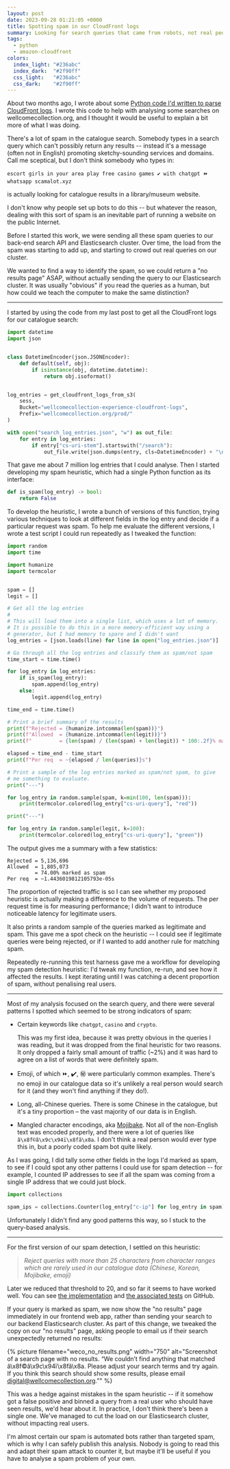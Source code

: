 ```yaml
---
layout: post
date: 2023-09-28 01:21:05 +0000
title: Spotting spam in our CloudFront logs
summary: Looking for search queries that came from robots, not real people.
tags: 
  - python
  - amazon-cloudfront
colors:
  index_light: "#236abc"
  index_dark:  "#2f90ff"
  css_light:   "#236abc"
  css_dark:    "#2f90ff"
---
```


About two months ago, I wrote about some [Python code I'd written to parse CloudFront logs][python].
I wrote this code to help with analysing some searches on wellcomecollection.org, and I thought it would be useful to explain a bit more of what I was doing.

There's a lot of spam in the catalogue search.
Somebody types in a search query which can't possibly return any results -- instead it's a message (often not in English) promoting sketchy-sounding services and domains.
Call me sceptical, but I don't think somebody who types in:

    escort girls in your area play free casino games ✔️ with chatgpt ⏩ whatsapp scamalot.xyz

is actually looking for catalogue results in a library/museum website.

I don't know why people set up bots to do this -- but whatever the reason, dealing with this sort of spam is an inevitable part of running a website on the public Internet.

Before I started this work, we were sending all these spam queries to our back-end search API and Elasticsearch cluster.
Over time, the load from the spam was starting to add up, and starting to crowd out real queries on our cluster.

We wanted to find a way to identify the spam, so we could return a "no results page" ASAP, without actually sending the query to our Elasticsearch cluster.
It was usually "obvious" if you read the queries as a human, but how could we teach the computer to make the same distinction?

[python]: /2023/cloudfront-logs/
[wp]: /2023/filtering-netlify-analytics/
[catalogue API]: https://developers.wellcomecollection.org/docs/catalogue

---

I started by using the code from my last post to get all the CloudFront logs for our catalogue search:

```python
import datetime
import json


class DatetimeEncoder(json.JSONEncoder):
    def default(self, obj):
        if isinstance(obj, datetime.datetime):
            return obj.isoformat()


log_entries = get_cloudfront_logs_from_s3(
    sess,
    Bucket="wellcomecollection-experience-cloudfront-logs",
    Prefix="wellcomecollection.org/prod/"
)

with open("search_log_entries.json", "w") as out_file:
    for entry in log_entries:
        if entry["cs-uri-stem"].startswith("/search"):
            out_file.write(json.dumps(entry, cls=DatetimeEncoder) + "\n")
```

That gave me about 7 million log entries that I could analyse.
Then I started developing my spam heuristic, which had a single Python function as its interface:

```python
def is_spam(log_entry) -> bool:
    return False
```

To develop the heuristic, I wrote a bunch of versions of this function, trying various techniques to look at different fields in the log entry and decide if a particular request was spam.
To help me evaluate the different versions, I wrote a test script I could run repeatedly as I tweaked the function:

```python
import random
import time

import humanize
import termcolor


spam = []
legit = []

# Get all the log entries
#
# This will load them into a single list, which uses a lot of memory.
# It is possible to do this in a more memory-efficient way using a
# generator, but I had memory to spare and I didn't want
log_entries = [json.loads(line) for line in open("log_entries.json")]

# Go through all the log entries and classify them as spam/not spam
time_start = time.time()

for log_entry in log_entries:
    if is_spam(log_entry):
        spam.append(log_entry)
    else:
        legit.append(log_entry)

time_end = time.time()

# Print a brief summary of the results
print(f"Rejected = {humanize.intcomma(len(spam))}")
print(f"Allowed  = {humanize.intcomma(len(legit))}")
print(f"         = {len(spam) / (len(spam) + len(legit)) * 100:.2f}% marked as spam")

elapsed = time_end - time_start
print(f"Per req  = ~{elapsed / len(queries)}s")

# Print a sample of the log entries marked as spam/not spam, to give
# me something to evaluate.
print("---")

for log_entry in random.sample(spam, k=min(100, len(spam))):
    print(termcolor.colored(log_entry["cs-uri-query"], "red"))

print("---")

for log_entry in random.sample(legit, k=100):
    print(termcolor.colored(log_entry["cs-uri-query"], "green"))
```

The output gives me a summary with a few statistics:

```
Rejected = 5,136,696
Allowed  = 1,805,073
         = 74.00% marked as spam
Per req  = ~1.4436019812105793e-05s
```

The proportion of rejected traffic is so I can see whether my proposed heuristic is actually making a difference to the volume of requests.
The per request time is for measuring performance; I didn't want to introduce noticeable latency for legitimate users.

It also prints a random sample of the queries marked as legitimate and spam.
This gave me a spot check on the heuristic -- I could see if legitimate queries were being rejected, or if I wanted to add another rule for matching spam.

Repeatedly re-running this test harness gave me a workflow for developing my spam detection heuristic: I'd tweak my function, re-run, and see how it affected the results.
I kept iterating until I was catching a decent proportion of spam, without penalising real users.

---

Most of my analysis focused on the search query, and there were several patterns I spotted which seemed to be strong indicators of spam:

*   Certain keywords like `chatgpt`, `casino` and `crypto`.

    This was my first idea, because it was pretty obvious in the queries I was reading, but it was dropped from the final heuristic for two reasons.
    It only dropped a fairly small amount of traffic (~2%) and it was hard to agree on a list of words that were definitely spam.

*   Emoji, of which ⏩, ✔️, ㊙️ were particularly common examples.
    There's no emoji in our catalogue data so it's unlikely a real person would search for it (and they won't find anything if they do!).

*   Long, all-Chinese queries.
    There is some Chinese in the catalogue, but it's a tiny proportion –  the vast majority of our data is in English.

*   Mangled character encodings, aka [Mojibake].
    Not all of the non-English text was encoded properly, and there were a lot of queries like `â\x8f©â\x9c\x94ï\x8fã\x8a`.
    I don't think a real person would ever type this in, but a poorly coded spam bot quite likely.

As I was going, I did tally some other fields in the logs I'd marked as spam, to see if I could spot any other patterns I could use for spam detection -- for example, I counted IP addresses to see if all the spam was coming from a single IP address that we could just block.

```python
import collections

spam_ips = collections.Counter(log_entry["c-ip"] for log_entry in spam)
```

Unfortunately I didn't find any good patterns this way, so I stuck to the query-based analysis.

[Mojibake]: https://en.wikipedia.org/wiki/Mojibake

---

For the first version of our spam detection, I settled on this heuristic:

> *Reject queries with more than 25 characters from character ranges which are rarely used in our catalogue data (Chinese, Korean, Mojibake, emoji)*

Later we reduced that threshold to 20, and so far it seems to have worked well.
You can see [the implementation][impl] and [the associated tests][tests] on GitHub.

If your query is marked as spam, we now show the "no results" page immediately in our frontend web app, rather than sending your search to our backend Elasticsearch cluster.
As part of this change, we tweaked the copy on our "no results" page, asking people to email us if their search unexpectedly returned no results:

{%
  picture
  filename="weco_no_results.png"
  width="750"
  alt="Screenshot of a search page with no results. “We couldn’t find anything that matched â\x8f©â\x9c\x94ï\x8fã\x8a. Please adjust your search terms and try again. If you think this search should show some results, please email digital@wellcomecollection.org.”"
%}

This was a hedge against mistakes in the spam heuristic -- if it somehow got a false positive and binned a query from a real user who should have seen results, we'd hear about it.
In practice, I don't think there's been a single one.
We've managed to cut the load on our Elasticsearch cluster, without impacting real users.

I'm almost certain our spam is automated bots rather than targeted spam, which is why I can safely publish this analysis.
Nobody is going to read this and adapt their spam attack to counter it, but maybe it'll be useful if you have to analyse a spam problem of your own.

[impl]: https://github.com/wellcomecollection/wellcomecollection.org/blob/509ef612b7a0ff4003f358ab2c637c544c0c870b/content/webapp/utils/spam-detector.ts#L94
[tests]: https://github.com/wellcomecollection/wellcomecollection.org/blob/509ef612b7a0ff4003f358ab2c637c544c0c870b/content/webapp/utils/spam-detector.test.ts
